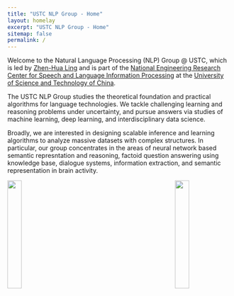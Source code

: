 ```yaml
---
title: "USTC NLP Group - Home"
layout: homelay
excerpt: "USTC NLP Group - Home"
sitemap: false
permalink: /
---
```


Welcome to the Natural Language Processing (NLP) Group @ USTC, which is led by [Zhen-Hua Ling](http://staff.ustc.edu.cn/~zhling/#!index.md) and is part of the [National Engineering Research Center for Speech and Language Information Processing](http://nelslip.ustc.edu.cn/) at the [University of Science and Technology of China](https://en.ustc.edu.cn/). <br />

The USTC NLP Group studies the theoretical foundation and practical algorithms for language technologies. We tackle challenging learning and reasoning problems under uncertainty, and pursue answers via studies of machine learning, deep learning, and interdisciplinary data science. <br />

Broadly, we are interested in designing scalable inference and learning algorithms to analyze massive datasets with complex structures. In particular, our group concentrates in the areas of neural network based semantic represntation and reasoning, factoid question answering using knowledge base, dialogue systems, information extraction, and semantic representation in brain activity. <br />

<img src="{{ site.url }}{{ site.baseurl }}/images/logos/logo_ustc.png" class="img-responsive" width="25%" style="float: left" />

<img src="{{ site.url }}{{ site.baseurl }}/images/logos/logo_nercslip.jpg" class="img-responsive" width="25%" style="float: right" />
